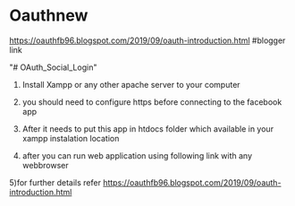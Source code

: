 # Oauthnew
https://oauthfb96.blogspot.com/2019/09/oauth-introduction.html
#blogger link

"# OAuth_Social_Login" 

1) Install Xampp or any other apache server to your computer 

2) you should need to configure https before connecting to the facebook app

3) After it needs to put this app in htdocs folder which available in your xampp instalation location

4) after you can run web application using following link with any webbrowser


5)for further details refer  https://oauthfb96.blogspot.com/2019/09/oauth-introduction.html
